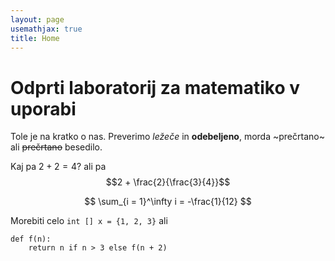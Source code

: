 ```yaml
---
layout: page
usemathjax: true
title: Home
---
```


# Odprti laboratorij za matematiko v uporabi

Tole je na kratko o nas. Preverimo _ležeče_ in **odebeljeno**, morda ~prečrtano~ ali ~~prečrtano~~ besedilo.

Kaj pa $2 + 2 = 4?$ ali pa $$2 + \frac{2}{\frac{3}{4}}$$


$$
\sum_{i = 1}^\infty i = -\frac{1}{12}
$$

Morebiti celo `int [] x = {1, 2, 3}` ali

```
def f(n):
    return n if n > 3 else f(n + 2)
```


